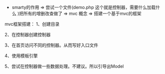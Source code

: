 * smarty的作用 => 尝试一个文件(demo.php 这个就是控制器，需要什么加载什么 )把所有的增删改查做了 =>  mvc 概念  => 搭建一个基于mvc的框架


mvc框架搭建：
1、创建目录

2、在控制器创建控制器

3、在首页访问不同的控制器。从而写好入口文件

4、使用模板引擎

5、尝试在控制器做一些数据处理。不建议。所以引导出Model
